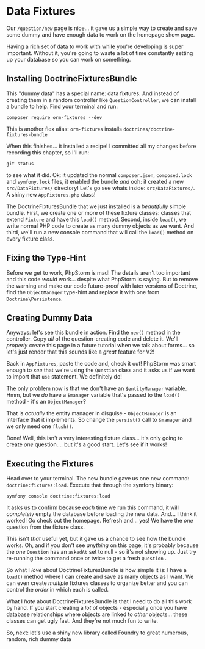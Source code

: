 # Data Fixtures

Our `/question/new` page is nice... it gave us a simple way to create and save some
dummy and have  enough data to work on the homepage show page.

Having a rich set of data to work with while you're developing is super important.
Without it, you're going to waste a lot of time constantly setting up your database
so you can work on something.

## Installing DoctrineFixturesBundle

This "dummy data" has a special name: data fixtures. And instead of creating them
in a random controller like `QuestionController`, we can install a bundle to
help. Find your terminal and run:

```terminal
composer require orm-fixtures --dev
```

This is another flex alias: `orm-fixtures` installs `doctrines/doctrine-fixtures-bundle`

When this finishes... it installed a recipe! I committed all my changes before
recording this chapter, so I'll run:

```terminal
git status
```

to see what it did. Ok: it updated the normal `composer.json`, `composed.lock`
and `symfony.lock` files, it enabled the bundle *and* ooh: it created a new
`src/DataFixtures/` directory! Let's go see whats inside: `src/DataFixtures/`.
A shiny new `AppFixtures.php` class!

The DoctrineFixturesBundle that we just installed is a *beautifully* simple bundle.
First, we create one or more of these fixture classes: classes that extend
`Fixture` and have this `load()` method. Second, inside `load()`, we write normal
PHP code to create as many dummy objects as we want. And third, we'll run a new
console command that will call the `load()` method on every fixture class.

## Fixing the Type-Hint

Before we get to work,  PhpStorm is mad! The details aren't too important and
this code *would* work... despite what PhpStorm is saying. But to remove the warning
and make our code future-proof with later versions of Doctrine, find the
`ObjectManager` type-hint and replace it with one from `Doctrine\Persistence`.

## Creating Dummy Data

Anyways: let's see this bundle in action. Find the `new()` method in the controller.
Copy *all* of the question-creating code and delete it. We'll *properly* create
this page in a future tutorial when we talk about forms... so let's just render
that this sounds like a *great* feature for V2!

Back in `AppFixtures`, paste the code and, check it out! PhpStorm was smart enough
to *see* that we're using the `Question` class and it asks us if we want to import
that `use` statement. We definitely do!

The only problem now is that we don't have an `$entityManager` variable. Hmm,
but we *do* have a `$manager` variable that's passed to the `load()` method - it's
an `ObjectManager`?

That is *actually* the entity manager in disguise - `ObjectManager` is an interface
that it implements. So change the `persist()` call to `$manager` and we only need
one `flush()`.

Done! Well, this isn't a very interesting fixture class... it's only going to create
*one* question.... but it's a good start. Let's see if it works!

## Executing the Fixtures

Head over to your terminal. The new bundle gave us one new command:
`doctrine:fixtures:load`. Execute that through the symfony binary:

```terminal
symfony console doctrine:fixtures:load
```

It asks us to confirm because *each* time we run this command, it will *completely*
empty the database before loading the new data. And... I think it worked! Go check
out the homepage. Refresh and... yes! We have the *one* question from the fixture
class.

This isn't *that* useful yet, but it gave us a chance to see how the bundle works.
Oh, and if you don't see *anything* on this page, it's probably because the *one*
`Question` has an `askedAt` set to null - so it's not showing up. Just try re-running
the command once or twice to get a fresh `Question` .

So what I *love* about DoctrineFixturesBundle is how simple it is: I have a
`load()` method where I can create and save as many objects as I want. We can even
create *multiple* fixtures classes to organize better and you can control the
*order* in which each is called.

What I *hate* about DoctrineFixturesBundle is that I need to do all this work by
hand. If you start creating a *lot* of objects - especially once you have database
relationships where objects are linked to *other* objects... these classes can
get ugly fast. And they're not much fun to write.

So, next: let's use a shiny new library called Foundry to great numerous, random,
rich dummy data
